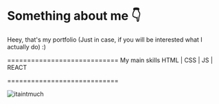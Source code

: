 # Something about me 👇
Heey, that's my portfolio (Just in case, if you will be interested what I actually do) :)

============================
    My main skills
HTML | CSS | JS | REACT

============================



![itaintmuch](https://github.com/pogromcakaszy/ReactNativePortfolio/assets/104156848/5d0a2e1b-769a-4876-b3dc-63d2ff1e06c7)
